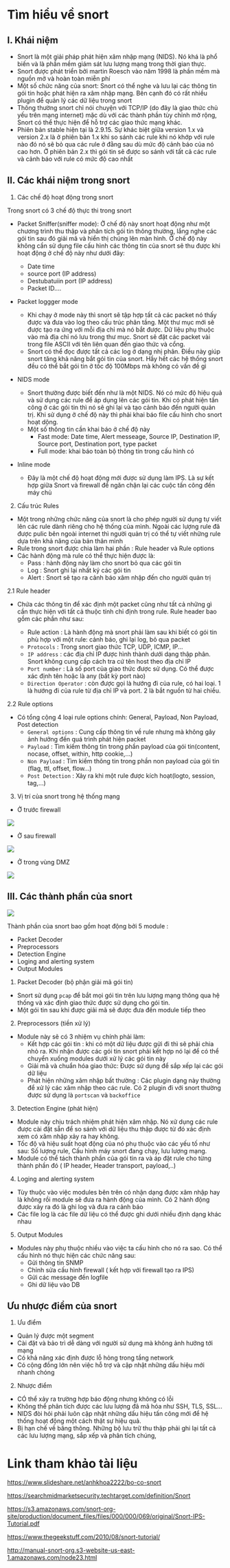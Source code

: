 # Tìm hiểu về snort 
## I. Khái niệm 
* Snort là một giải pháp phát hiện xâm nhập mạng (NIDS). Nó khá là phổ biến và là phần mềm giám sát lưu lượng mạng trong thời gian thực. 
* Snort được phát triển bởi martin Roesch vào năm 1998 là phần mềm mà nguồn mở và hoàn toàn miễn phí 
* Một số chức năng của snort: Snort có thể nghe và lưu lại các thông tin gói tin hoặc phát hiện ra xâm nhập mạng. Bên cạnh đó có rất nhiều plugin để quản lý các dữ liệu trong snort
* Thông thường snort chỉ nói chuyện với TCP/IP (do đây là giao thức chủ yếu trên mạng internet) mặc dù với các thành phần tùy chỉnh mở rộng, Snort có thể thực hiện để hỗ trợ các giao thức mạng khác. 
* Phiên bản stable hiện tại là 2.9.15. Sự khác biệt giữa version 1.x và version 2.x là ở phiên bản 1.x khi so sánh các rule khi nó khớp với rule nào đó nó sẽ bỏ qua các rule ở đằng sau dù mức độ cảnh báo của nó cao hơn. Ở phiên bản 2.x thì gói tin sẽ được so sánh với tất cả các rule và cảnh báo với rule có mức độ cao nhất

## II. Các khái niệm trong snort 
1. Các chế độ hoạt động trong snort 

Trong snort có 3 chế độ thực thi trong snort 
* Packet Sniffer(sniffer mode): Ở chế độ này snort hoạt động như một chương trình thu thập và phân tích gói tin thông thường, lắng nghe các gói tin sau đó giải mã và hiển thị chúng lên màn hình. Ở chế độ này không cần sử dụng file cấu hình các thông tin của snort sẽ thu được khi hoạt động ở chế độ này như dưới đây: 
    * Date time 
    * source port (IP address)
    * Destubatuiin port (IP address)
    * Packet ID....

* Packet loggger mode 
    * Khi chạy ở mode này thì snort sẽ tập hợp tất cả các packet nó thấy được và đưa vào log theo cấu trúc phân tầng. Một thư mục mới sẽ được tạo ra ứng với mỗi địa chỉ mà nó bắt được. Dữ liệu phụ thuộc vào mà địa chỉ nó lưu trong thư mục. Snort sẽ đặt các packet vài trong file ASCII với tên liên quan đến giao thức và cổng. 
    * Snort có thể đọc được tất cả các log ở dạng nhị phân. Điều này giúp snort tăng khả năng bắt gói tin của snort. Hầy hết các hệ thống snort đều có thể bắt gói tin ở tốc độ 100Mbps mà không có vấn đề gì 

* NIDS mode 
    * Snort thường được biết đến như là một NIDS. Nó có mức độ hiệu quả và sử dụng các rule để áp dụng lên các gói tin. Khi có phát hiện tấn công ở các gói tin thì nó sẽ ghi lại và tạo cảnh báo đến người quản trị. Khi sử dụng ở chế độ này thì phải khai báo file cấu hình cho snort hoạt dộng. 
    * Một số thông tin cần khai báo ở chế độ này 
        * Fast mode: Date time, Alert messeage, Source IP, Destination IP, Source port, Destination port, type packet 
        * Full mode: khai báo toàn bộ thông tin trong cấu hình có

* Inline mode 
    * Đây là một chế độ hoạt động mới được sử dụng làm IPS. Là sự kết hợp giữa Snort và firewall để ngăn chặn lại các cuộc tấn công đến máy chủ 

2. Cấu trúc Rules 
* Một trong những chức năng của snort là cho phép người sử dụng tự viết lên các rule dành riêng cho hệ thống của mình. Ngoài các lượng rule đã được pulic bên ngoài internet thì người quản trị có thể tự viết những rule dựa trên khả năng của bản thân mình 
* Rule trong snort được chia làm hai phần : Rule header và Rule options 
* Các hành động mà rule có thể thực hiện được là:
    * Pass : hành động này làm cho snort bỏ qua các gói tin 
    * Log : Snort ghi lại nhất ký các gói tin 
    * Alert : Snort sẽ tạo ra cảnh báo xâm nhập đến cho người quản trị 

2.1 Rule header 
* Chứa các thông tin để xác định một packet cũng như tất cả những gì cần thực hiện với tất cả thuộc tính chỉ định trong rule. Rule header bao gồm các phần như sau: 

    * Rule action : Là hành động mà snort phải làm sau khi biết có gói tin phù hợp với một rule: cảnh báo, ghi lại log, bỏ qua packet 
    *  `Protocols` : Trong snort giao thức TCP, UDP, ICMP, IP...
    * `IP address` : các địa chỉ IP được hình thành dưới dạng thập phân. Snort không cung cấp cách tra cứ tên host theo địa chỉ IP 
    * `Port number` : Là số port của giao thức được sử dụng. Có thể được xác định tên hoặc là any (bất kỳ port nào)
    * `Direction Operator` : còn được gọi là hướng đi của rule, có hai loại. 1 là hướng đi của rule từ địa chỉ IP và port. 2 là bắt nguồn từ hai chiều. 

2.2 Rule options  
* Có tổng cộng 4 loại rule options chính: General, Payload, Non Payload, Post detection  
    * `General options` :  Cung cấp thông tin về rule nhưng mà không gây ảnh hưởng đến quá trình phát hiện packet 
    * `Payload` : Tìm kiếm thông tin trong phần payload của gói tin(content, nocase, offset, within, http cookie,...)
    * `Non Payload` : Tìm kiếm thông tin trong phần non payload của gói tin (flag, ttl, offset, flow...)
    * `Post Detection` : Xảy ra khi một rule được kích hoạt(logto, session, tag,...)

3. Vị trí của snort trong hệ thống mạng 

* Ở trước firewall 

![](../images/screen5.png)

* Ở sau firewall

![](../images/screen_6.png)

* Ở trong vùng DMZ 

![](../images/screen_5.png)

## III. Các thành phần của snort 

![](../images/screen_7.png)

Thành phần của snort bao gồm hoạt động bởi 5 module : 
* Packet Decoder 
* Preprocessors 
* Detection Engine 
* Loging and alerting system
* Output Modules 

1. Packet Decoder (bộ phận giải mã gói tin)
* Snort sử dụng `pcap` để bắt mọi gói tin trên lưu lượng mạng thông qua hệ thống và xác định giao thức được sử dụng cho gói tin.
* Một gói tin sau khi được giải mã sẽ được đưa đến module tiếp theo 

2. Preprocessors (tiền xử lý)
* Module này sẽ có 3 nhiệm vụ chính phải làm: 
    * Kết hợp các gói tin : khi có một dữ liệu được gửi đi thì sẽ phải chia nhỏ ra. Khi nhận được các gói tin snort phải kết hợp nó lại để có thể chuyển xuống modules dưới xử lý các gói tin này 
    * Giải mã và chuẩn hóa giao thức: Được sử dụng để sắp xếp lại các gói dữ liệu 
    * Phát hiện những xâm nhập bất thường : Các plugin dạng này thường để xử lý các xâm nhập theo các rule. Có 2 plugin đi với snort thường được sử dụng là `portscan` và `backoffice` 

3. Detection Engine (phát hiện)
* Module này chịu trách nhiệm phát hiện xâm nhập. Nó xử dụng các rule được cài đặt sẵn để so sánh với dữ liệu thu thập được từ đó xác định xem có xâm nhập xảy ra hay không. 
* Tốc độ và hiệu suất hoạt động của nó phụ thuộc vào các yếu tố như sau: Số lượng rule, Cấu hình máy snort đang chạy, lưu lượng mạng.
* Module có thể tách thành phần của gói tin ra và áp đặt rule cho từng thành phần đó ( IP header, Header transport, payload,..)

4. Loging and alerting system
* Tùy thuộc vào việc modules bên trên có nhận dạng được xâm nhập hay là không rồi module sẽ đưa ra hành động của mình. Có 2 hành động được xảy ra đó là ghi log và đưa ra cảnh báo 
* Các file log là các file dữ liệu có thể được ghi dưới nhiều định dạng khác nhau 

5. Output Modules
* Modules này phụ thuộc nhiều vào việc ta cấu hình cho nó ra sao. Có thể cấu hình nó thực hiện các chức năng sau:
    * Gửi thông tin SNMP 
    * Chỉnh sửa cấu hình firewall ( kết hợp với firewall tạo ra IPS)
    * Gửi các message đến logfile
    * Ghi dữ liệu vào DB 

## Ưu nhược điểm của snort 
1. Ưu điểm 
* Quản lý được một segment 
* Cài đặt và bảo trì dễ dàng với người sử dụng mà không ảnh hưởng tới mạng 
* Có khả năng xác định được lỗ hỏng trong tầng network 
* Có cộng đồng lớn nên việc hỗ trợ và cập nhật những dấu hiệu mới nhanh chóng

2. Nhược điểm 
* CÓ thể xảy ra trường hợp báo động nhưng không có lỗi
* Không thể phân tích được các lưu lượng đã mã hóa như SSH, TLS, SSL...
* NIDS đòi hỏi phải luôn cập nhật những dấu hiệu tấn công mới để hệ thống hoạt động một cách thật sự hiệu quả. 
* Bị hạn chế về băng thông. Những bộ lưu trữ thu thập phải ghi lại tất cả các lưu lượng mạng, sắp xếp và phân tích chúng, 

# Link tham khảo tài liệu 
https://www.slideshare.net/anhkhoa2222/bo-co-snort

https://searchmidmarketsecurity.techtarget.com/definition/Snort

https://s3.amazonaws.com/snort-org-site/production/document_files/files/000/000/069/original/Snort-IPS-Tutorial.pdf

https://www.thegeekstuff.com/2010/08/snort-tutorial/

http://manual-snort-org.s3-website-us-east-1.amazonaws.com/node23.html



